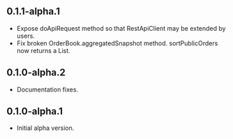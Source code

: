 ## 0.1.1-alpha.1

* Expose doApiRequest method so that RestApiClient may be extended by users.
* Fix broken OrderBook.aggregatedSnapshot method. sortPublicOrders now returns a List.

## 0.1.0-alpha.2

* Documentation fixes.

## 0.1.0-alpha.1

* Initial alpha version.
